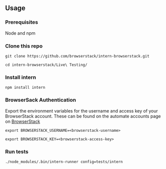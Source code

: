## Usage

### Prerequisites

Node and npm

### Clone this repo

`git clone https://github.com/browserstack/intern-browserstack.git`

`cd intern-browserstack/Live\ Testing/`

### Install intern

`npm install intern`

### BrowserSack Authentication

Export the environment variables for the username and access key of your BrowserStack account.
These can be found on the automate accounts page on [BrowserStack](https://www.browserstack.com/accounts/automate)

`export BROWSERSTACK_USERNAME=<browserstack-username>`

`export BROWSERSTACK_KEY=<browserstack-access-key>`

### Run tests

`./node_modules/.bin/intern-runner config=tests/intern`

